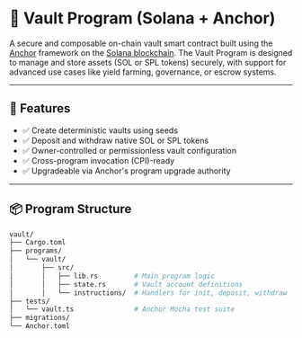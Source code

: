 # 🏦 Vault Program (Solana + Anchor)

A secure and composable on-chain vault smart contract built using the [Anchor](https://book.anchor-lang.com/) framework on the [Solana blockchain](https://solana.com/). The Vault Program is designed to manage and store assets (SOL or SPL tokens) securely, with support for advanced use cases like yield farming, governance, or escrow systems.

---

## 🚀 Features

- ✅ Create deterministic vaults using seeds
- ✅ Deposit and withdraw native SOL or SPL tokens
- ✅ Owner-controlled or permissionless vault configuration
- ✅ Cross-program invocation (CPI)-ready
- ✅ Upgradeable via Anchor's program upgrade authority

---

## 📦 Program Structure

```bash
vault/
├── Cargo.toml
├── programs/
│   └── vault/
│       ├── src/
│       │   ├── lib.rs         # Main program logic
│       │   ├── state.rs       # Vault account definitions
│       │   └── instructions/  # Handlers for init, deposit, withdraw
├── tests/
│   └── vault.ts               # Anchor Mocha test suite
├── migrations/
└── Anchor.toml
